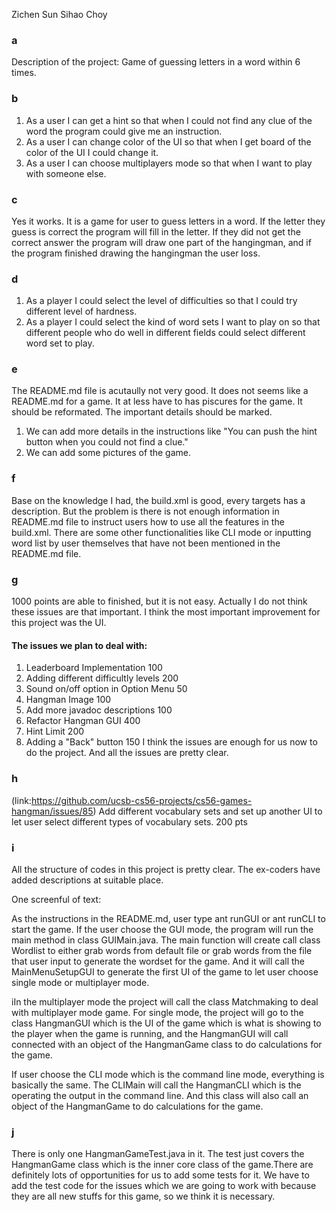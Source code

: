 Zichen Sun
Sihao Choy
### a
Description of the project: Game of guessing letters in a word within 6 times.
### b
1. As a user I can get a hint so that when I could not find any clue of the word the program could give me an instruction.
2. As a user I can change color of the UI so that when I get board of the color of the UI I could change it.
3. As a user I can choose multiplayers mode so that when I want to play with someone else.
### c
Yes it works.
It is a game for user to guess letters in a word. If the letter they guess is correct the program will fill in the letter. If they did not get the correct answer the program will draw one part of the hangingman, and if the program finished drawing the hangingman the user loss.
### d
1. As a player I could select the level of difficulties so that I could try different level of hardness.
2. As a player I could select the kind of word sets I want to play on so that different people who do well in different fields could select different word set to play.
### e
The README.md file is acutaully not very good. It does not seems like a README.md for a game. It at less have to has piscures for the game. It should be reformated. The important details should be marked.  
1. We can add more details in the instructions like "You can push the hint button when you could not find a clue."
2. We can add some pictures of the game.
### f
Base on the knowledge I had, the build.xml is good, every targets has a description. But the problem is there is not enough information in README.md file to instruct users how to use all the features in the build.xml. There are some other functionalities like CLI mode or inputting word list by user themselves that have not been mentioned in the README.md file.
### g
1000 points are able to finished, but it is not easy. 
Actually I do not think these issues are that important.  I think the most important improvement for this project was the UI. 
#### The issues we plan to deal with:
1. Leaderboard Implementation 100
2. Adding different difficultly levels 200
3. Sound on/off option in Option Menu 50
4. Hangman Image 100
5. Add more javadoc descriptions 100
6. Refactor Hangman GUI 400
7. Hint Limit 200
8. Adding a "Back" button 150
I think the issues are enough for us now to do the project. And all the issues are pretty clear.
### h
(link:https://github.com/ucsb-cs56-projects/cs56-games-hangman/issues/85)
Add different vocabulary sets and set up another UI to let user select different types of vocabulary sets. 200 pts
### i
All the structure of codes in this project is pretty clear. The ex-coders have added descriptions at suitable place.

One screenful of text:

As the instructions in the README.md, user type ant runGUI or ant runCLI to start the game. If the user choose the GUI mode, the program will run the main method in class GUIMain.java. The main function will create call class Wordlist to either grab words from default file or grab words from the file that user input to generate the wordset for the game. And it will call the MainMenuSetupGUI to generate the first UI of the game to let user choose single mode or multiplayer mode.

iIn the multiplayer mode the project will call the class Matchmaking to deal with multiplayer mode game. For single mode, the project will go to the class HangmanGUI which is the UI of the game which is what is showing to the player when the game is running, and the HangmanGUI will call connected with an object of the HangmanGame class to do calculations for the game.

If user choose the CLI mode which is the command line mode, everything is basically the same. The CLIMain will call the HangmanCLI which is the operating the output in the command line. And this class will also call an object of the HangmanGame to do calculations for the game.
### j
There is only one HangmanGameTest.java in it. The test just covers the HangmanGame class which is the inner core class of the game.There are definitely lots of opportunities for us to add some tests for it. We have to add the test code for the issues which we are going to work with because they are all new stuffs for this game, so we think it is necessary.


